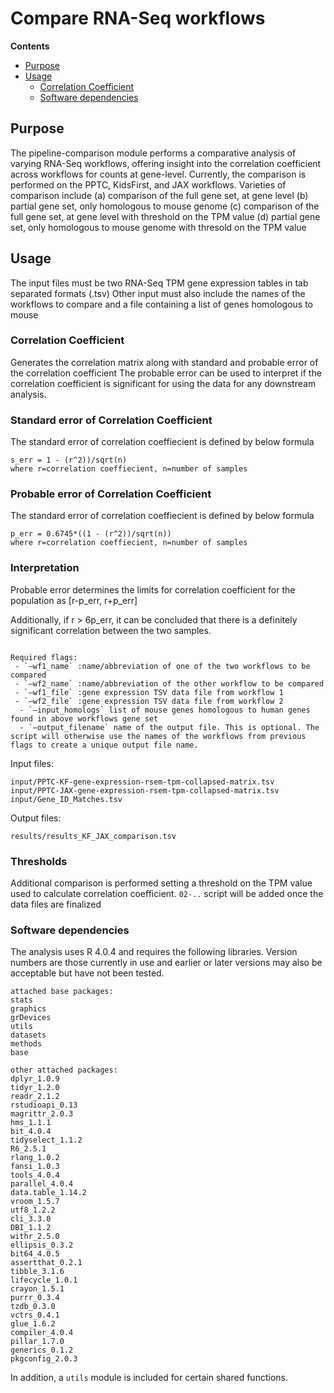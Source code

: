 # Compare RNA-Seq workflows

**Contents**

- [Purpose](#purpose)
- [Usage](#usage)
  - [Correlation Coefficient](#correlation-coefficient)
  - [Software dependencies](#software-dependencies)

## Purpose
The pipeline-comparison module performs a comparative analysis of varying RNA-Seq workflows, offering insight into the correlation coefficient across workflows for counts at gene-level. Currently, the comparison is performed on the PPTC, KidsFirst, and JAX workflows.
Varieties of comparison include (a) comparison of the full gene set, at gene level (b) partial gene set, only homologous to mouse genome (c) comparison of the full gene set, at gene level with threshold on the TPM value (d) partial gene set, only homologous to mouse genome with thresold on the TPM value

## Usage
The input files must be two RNA-Seq TPM gene expression tables in tab separated formats (.tsv) 
Other input must also include the names of the workflows to compare and a file containing a list of genes homologous to mouse


### Correlation Coefficient
Generates the correlation matrix along with standard and probable error of the correlation coefficient
The probable error can be used to interpret if the correlation coefficient is significant for using the data for any downstream analysis.


### Standard error of Correlation Coefficient
The standard error of correlation coeffiecient is defined by below formula
```
s_err = 1 - (r^2))/sqrt(n)
where r=correlation coeffiecient, n=number of samples
```

### Probable error of Correlation Coefficient
The standard error of correlation coeffiecient is defined by below formula
```
p_err = 0.6745*((1 - (r^2))/sqrt(n))
where r=correlation coeffiecient, n=number of samples
```

### Interpretation
Probable error determines the limits for correlation coefficient for the population as [r-p_err, r+p_err]

Additionally, if r > 6p_err, it can be concluded that there is a definitely significant correlation between the two samples.

```

Required flags:
 - `—wf1_name` :name/abbreviation of one of the two workflows to be compared
 - `—wf2_name` :name/abbreviation of the other workflow to be compared
 - `—wf1_file` :gene expression TSV data file from workflow 1
 - `—wf2_file` :gene expression TSV data file from workflow 2
  - `—input_homologs` list of mouse genes homologous to human genes found in above workflows gene set
  - `—output_filename` name of the output file. This is optional. The script will otherwise use the names of the workflows from previous flags to create a unique output file name.
```

Input files:
```
input/PPTC-KF-gene-expression-rsem-tpm-collapsed-matrix.tsv
input/PPTC-JAX-gene-expression-rsem-tpm-collapsed-matrix.tsv
input/Gene_ID_Matches.tsv
```

Output files:
```
results/results_KF_JAX_comparison.tsv
```

### Thresholds
Additional comparison is performed setting a threshold on the TPM value used to calculate correlation coefficient. `02-..` script will be added once the data files are finalized




### Software dependencies
The analysis uses R 4.0.4 and requires the following libraries. Version numbers
are those currently in use and earlier or later versions may also be acceptable but have not been tested.
```
attached base packages:
stats     
graphics
grDevices
utils
datasets
methods
base     

other attached packages:
dplyr_1.0.9
tidyr_1.2.0
readr_2.1.2
rstudioapi_0.13
magrittr_2.0.3
hms_1.1.1
bit_4.0.4
tidyselect_1.1.2
R6_2.5.1
rlang_1.0.2      
fansi_1.0.3
tools_4.0.4
parallel_4.0.4
data.table_1.14.2
vroom_1.5.7
utf8_1.2.2
cli_3.3.0        
DBI_1.1.2
withr_2.5.0
ellipsis_0.3.2
bit64_4.0.5
assertthat_0.2.1
tibble_3.1.6
lifecycle_1.0.1  
crayon_1.5.1
purrr_0.3.4
tzdb_0.3.0
vctrs_0.4.1
glue_1.6.2
compiler_4.0.4
pillar_1.7.0     
generics_0.1.2
pkgconfig_2.0.3  
```
In addition, a `utils` module is included for certain shared functions.
